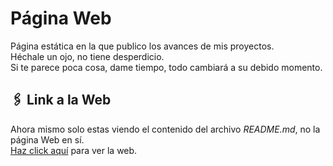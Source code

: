 # Página Web
Página estática en la que publico los avances de mis proyectos.</br>
Héchale un ojo, no tiene desperdicio.</br>
Si te parece poca cosa, dame tiempo, todo cambiará a su debido momento.

## 🖇️ Link a la Web
Ahora mismo solo estas viendo el contenido del archivo _README.md_, no la página Web en sí.</br>
[Haz click aquí](https://carlosaguirrev.github.io/web/) para ver la web.
